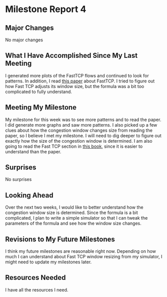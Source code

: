 # Milestone Report 4

## Major Changes
No major changes

## What I Have Accomplished Since My Last Meeting
I generated more plots of the FastTCP flows and continued to look for patterns. In addition, I read [this paper](http://citeseerx.ist.psu.edu/viewdoc/download?doi=10.1.1.436.8753&rep=rep1&type=pdf) about FastTCP. I tried to figure out how Fast TCP adjusts its window size, but the formula was a bit too complicated to fully understand. 

## Meeting My Milestone
My milestone for this week was to see more patterns and to read the paper. I did generate more graphs and saw more patterns. I also picked up a few clues about how the congestion window changes size from reading the paper, so I believe I met my milestone. I will need to dig deeper to figure out exactly how the size of the congestion window is determined. I am also going to read the Fast TCP section in [this book](http://intronetworks.cs.luc.edu/current/html/newtcps.html#fast-tcp), since it is easier to understand than the paper.  

## Surprises
No surprises

## Looking Ahead
Over the next two weeks, I would like to better understand how the congestion window size is determined. Since the formula is a bit complicated, I plan to write a simple simulator so that I can tweak the parameters of the formula and see how the window size changes.  

## Revisions to My Future Milestones
I think my future milestones are reasonable right now. Depending on how much I can understand about Fast TCP window resizing from my simulator, I might need to update my milestones later. 

## Resources Needed
I have all the resources I need. 
